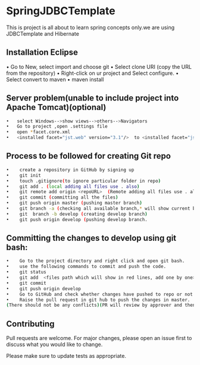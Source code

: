 # SpringJDBCTemplate 

This is project is all about to learn spring concepts only.we are using JDBCTemplate and Hibernate


## Installation Eclipse 

•	Go to New, select import and choose git
•	Select clone URI (copy the URL from the repository)
•	Right-click on ur project and Select configure.
•	Select convert to maven
•	maven install

## Server problem(unable to include project into Apache Tomcat)(optional)
```bash
•	select Windows-->show views-->others-->Navigators
•	Go to project ,open .settings file
•	open *facet.core.xml
•	<installed facet="jst.web" version="3.1"/>  to <installed facet="jst.web" version="2.5"/>

 ```




## Process to be followed for creating Git repo
```bash
•    create a repository in GitHub by signing up
•    git init
•    touch .gitignore(to ignore particular folder in repo)
•    git add . (local adding all files use . also)
•    git remote add origin <repoURL>  (Remote adding all files use . also)
•    git commit (committing all the files)
•    git push origin master (pushing master branch)
•    git branch -a (checking all available branch,* will show current branch)
•    git  branch -b develop (creating develop branch)
•    git push origin develop (pushing develop branch.

 ```
## Committing the changes to develop using git bash:

```bash
•    Go to the project directory and right click and open git bash.
•    use the following commands to commit and push the code.
•    git status
•    git add  <files path which will show in red lines, add one by one>
•    git commit
•    git push origin develop
•    Go to GitHub and check whether changes have pushed to repo or not.
•    Raise the pull request in git hub to push the changes in master. 
(There should not be any conflicts)(PR will review by approver and then merged if all ok)

 ```
 
 ## Contributing
Pull requests are welcome. For major changes, please open an issue first to discuss what you would like to change.

Please make sure to update tests as appropriate.
